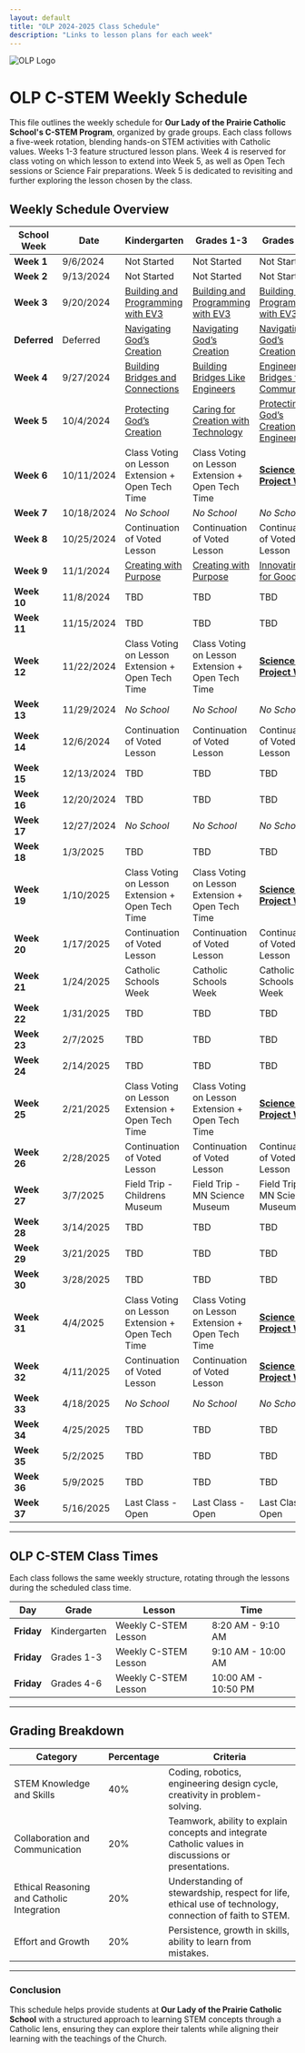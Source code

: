 ```yaml
---
layout: default
title: "OLP 2024-2025 Class Schedule"
description: "Links to lesson plans for each week"
---
```


![OLP Logo](https://school.ourladyoftheprairie.com/wp-content/uploads/2017/07/logo.png)


# OLP C-STEM Weekly Schedule

This file outlines the weekly schedule for **Our Lady of the Prairie Catholic School's C-STEM Program**, organized by grade groups. Each class follows a five-week rotation, blending hands-on STEM activities with Catholic values. Weeks 1-3 feature structured lesson plans. Week 4 is reserved for class voting on which lesson to extend into Week 5, as well as Open Tech sessions or Science Fair preparations. Week 5 is dedicated to revisiting and further exploring the lesson chosen by the class.


## Weekly Schedule Overview

| **School Week** | **Date** | **Kindergarten**| **Grades 1-3**| **Grades 4-6**|
|-----------------|--------------|--------------------------------------------------------------------------------------------------------------------------------------|---------------------------------------------------------------------------------------------------------------------------------------------|----------------------------------------------------------------------------------------------------------------------------------------------------------|
| **Week 1**| 9/6/2024 | Not Started| Not Started | Not Started |
| **Week 2**| 9/13/2024| Not Started| Not Started | Not Started |
| **Week 3**| 9/20/2024| [Building and Programming with EV3](../LessonPlans/Kindergarten/Kindergarten_Building_and_Programming_with_EV3)| [Building and Programming with EV3](../LessonPlans/Grades1-3/Grades1-3_Building_and_Programming_with_EV3)| [Building and Programming with EV3](../LessonPlans/Grades4-6/Grades4-6_Building_and_Programming_with_EV3)|
| **Deferred**| Deferred| [Navigating God’s Creation](../LessonPlans/Kindergarten/Kindergarten_Navigating_Gods_Creation)| [Navigating God’s Creation](../LessonPlans/Grades1-3/Grades1-3_Navigating_Gods_Creation)| [Navigating God’s Creation ](../LessonPlans/Grades4-6/Grades4-6_Navigating_Gods_Creation)|
| **Week 4**| 9/27/2024| [Building Bridges and Connections](../LessonPlans/Kindergarten/Kindergarten_Building_Bridges_and_Connections) | [Building Bridges Like Engineers](../LessonPlans/Grades1-3/Grades1-3_Building_Bridges_Like_Engineers)| [Engineering Bridges for Communities](../LessonPlans/Grades4-6/Grades4-6_Engineering_Bridges_for_Communities)|
| **Week 5**| 10/4/2024| [Protecting God’s Creation](../LessonPlans/Kindergarten/Kindergarten_Protecting_Gods_Creation)| [Caring for Creation with Technology](../LessonPlans/Grades1-3/Grades1-3_Caring_for_Creation_with_Technology) | [Protecting God’s Creation with Engineering](../LessonPlans/Grades4-6/Grades4-6_Protecting_Gods_Creation) |
| **Week 6**| 10/11/2024 | Class Voting on Lesson Extension + Open Tech Time | Class Voting on Lesson Extension + Open Tech Time| [**Science Fair Project Work** ](../Resources/Big_Bang_Catholic_STEM_Fair) |
| **Week 7**| 10/18/2024 | *No School*| *No School* | *No School* |
| **Week 8**| 10/25/2024 | Continuation of Voted Lesson| Continuation of Voted Lesson | Continuation of Voted Lesson|
| **Week 9**| 11/1/2024| [Creating with Purpose](../LessonPlans/Kindergarten/Kindergarten_Creating_with_Purpose)| [Creating with Purpose](../LessonPlans/Grades1-3/Grades1-3_Creating_with_Purpose) | [Innovating for Good](../LessonPlans/Grades4-6/Grades4-6_Innovating_for_Good) |
| **Week 10** | 11/8/2024| TBD| TBD | TBD |
| **Week 11** | 11/15/2024 | TBD| TBD| TBD |
| **Week 12** | 11/22/2024 | Class Voting on Lesson Extension + Open Tech Time | Class Voting on Lesson Extension + Open Tech Time| [**Science Fair Project Work** ](../Resources/Big_Bang_Catholic_STEM_Fair) |
| **Week 13** | 11/29/2024 | *No School*| *No School* | *No School* |
| **Week 14** | 12/6/2024| Continuation of Voted Lesson| Continuation of Voted Lesson | Continuation of Voted Lesson|
| **Week 15** | 12/13/2024 | TBD| TBD | TBD |
| **Week 16** | 12/20/2024 | TBD| TBD | TBD |
| **Week 17** | 12/27/2024 | *No School*| *No School* | *No School* |
| **Week 18** | 1/3/2025 | TBD| TBD | TBD |
| **Week 19** | 1/10/2025| Class Voting on Lesson Extension + Open Tech Time | Class Voting on Lesson Extension + Open Tech Time| [**Science Fair Project Work** ](../Resources/Big_Bang_Catholic_STEM_Fair) |
| **Week 20** | 1/17/2025| Continuation of Voted Lesson| Continuation of Voted Lesson | Continuation of Voted Lesson|
| **Week 21** | 1/24/2025| Catholic Schools Week| Catholic Schools Week | Catholic Schools Week|
| **Week 22** | 1/31/2025| TBD| TBD | TBD |
| **Week 23** | 2/7/2025 | TBD| TBD | TBD |
| **Week 24** | 2/14/2025| TBD| TBD | TBD |
| **Week 25** | 2/21/2025| Class Voting on Lesson Extension + Open Tech Time | Class Voting on Lesson Extension + Open Tech Time| [**Science Fair Project Work** ](../Resources/Big_Bang_Catholic_STEM_Fair) |
| **Week 26** | 2/28/2025| Continuation of Voted Lesson| Continuation of Voted Lesson | Continuation of Voted Lesson|
| **Week 27** | 3/7/2025 | Field Trip - Childrens Museum| Field Trip - MN Science Museum | Field Trip - MN Science Museum |
| **Week 28** | 3/14/2025| TBD| TBD | TBD |
| **Week 29** | 3/21/2025| TBD| TBD | TBD |
| **Week 30** | 3/28/2025| TBD| TBD | TBD |
| **Week 31** | 4/4/2025 | Class Voting on Lesson Extension + Open Tech Time | Class Voting on Lesson Extension + Open Tech Time|[**Science Fair Project Work** ](../Resources/Big_Bang_Catholic_STEM_Fair) |
| **Week 32** | 4/11/2025| Continuation of Voted Lesson| Continuation of Voted Lesson |[**Science Fair Project Work** ](../Resources/Big_Bang_Catholic_STEM_Fair)|
| **Week 33** | 4/18/2025| *No School*| *No School* | *No School* |
| **Week 34** | 4/25/2025| TBD| TBD | TBD |
| **Week 35** | 5/2/2025 | TBD| TBD | TBD |
| **Week 36** | 5/9/2025 | TBD| TBD | TBD |
| **Week 37** | 5/16/2025| Last Class - Open| Last Class - Open| Last Class - Open|

---

## OLP C-STEM Class Times

Each class follows the same weekly structure, rotating through the lessons during the scheduled class time. 

| **Day** | **Grade** | **Lesson**| **Time**|
|---------------|---------------|-------------------------------------------|---------------|
| **Friday**| Kindergarten| Weekly C-STEM Lesson| 8:20 AM - 9:10 AM |
| **Friday** | Grades 1-3| Weekly C-STEM Lesson| 9:10 AM - 10:00 AM |
| **Friday** | Grades 4-6 | Weekly C-STEM Lesson| 10:00 AM - 10:50 PM |

---

## Grading Breakdown

| **Category**                       | **Percentage** | **Criteria**                                                                                       |
|------------------------------------|----------------|----------------------------------------------------------------------------------------------------|
| STEM Knowledge and Skills           | 40%            | Coding, robotics, engineering design cycle, creativity in problem-solving.                          |
| Collaboration and Communication     | 20%            | Teamwork, ability to explain concepts and integrate Catholic values in discussions or presentations. |
| Ethical Reasoning and Catholic Integration | 20%     | Understanding of stewardship, respect for life, ethical use of technology, connection of faith to STEM. |
| Effort and Growth                   | 20%            | Persistence, growth in skills, ability to learn from mistakes.                                      |

---

### Conclusion

This schedule helps provide students at **Our Lady of the Prairie Catholic School** with a structured approach to learning STEM concepts through a Catholic lens, ensuring they can explore their talents while aligning their learning with the teachings of the Church.
